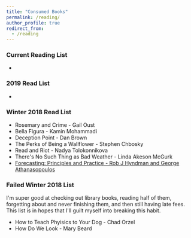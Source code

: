 ```yaml
---
title: "Consumed Books"
permalink: /reading/
author_profile: true
redirect_from:
  - /reading
---
```


### Current Reading List

* 

### 2019 Read List

* 

### Winter 2018 Read List

* Rosemary and Crime - Gail Oust
* Bella Figura - Kamin Mohammadi
* Deception Point - Dan Brown
* The Perks of Being a Wallflower - Stephen Chbosky
* Read and Riot - Nadya Tolokonnikova
* There's No Such Thing as Bad Weather - Linda Akeson McGurk
* [Forecasting: Principles and Practice - Rob J Hyndman and George Athanasopoulos](https://otexts.org/fpp2/)

### Failed Winter 2018 List

I'm super good at checking out library books, reading half of them, forgetting about and never finishing them, and then still having late fees. This list is in hopes that I'll guilt myself into breaking this habit.

* How to Teach Phyisics to Your Dog - Chad Orzel
* How Do We Look - Mary Beard